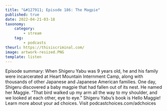 ```yaml
---
title: "&#127911; Episode 186: The Magpie"
published: true
date: 2022-04-21-03-18
taxonomy:
    category:
        - stream
    tag:
        - podcasts
theurl: https://thisiscriminal.com/
image: artwork-resized.PNG
template: listen
---
```


Episode summary: When Shigeru Yabu was 9 years old, he and his family were incarcerated at Heart Mountain Internment Camp, along with thousands of other Japanese and Japanese American families. One day, Shigeru discovered a baby magpie that had fallen out of its nest. He named her Maggie. &ldquo;That bird walked up my arm all the way to my shoulder, and we looked at each other, eye to eye.&rdquo; Shigeru Yabu&rsquo;s book is Hello Maggie! Learn more about your ad choices. Visit podcastchoices.com/adchoices
